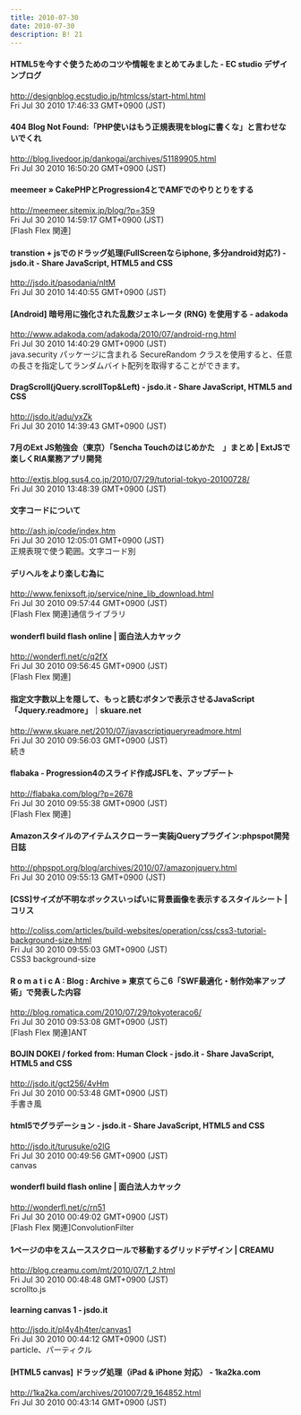 ```yaml
---
title: 2010-07-30
date: 2010-07-30
description: B! 21
---
```


####   HTML5を今すぐ使うためのコツや情報をまとめてみました - EC studio デザインブログ
http://designblog.ecstudio.jp/htmlcss/start-html.html<br>
Fri Jul 30 2010 17:46:33 GMT+0900 (JST)<br>


#### 404 Blog Not Found:「PHP使いはもう正規表現をblogに書くな」と言わせないでくれ
http://blog.livedoor.jp/dankogai/archives/51189905.html<br>
Fri Jul 30 2010 16:50:20 GMT+0900 (JST)<br>


#### meemeer » CakePHPとProgression4とでAMFでのやりとりをする
http://meemeer.sitemix.jp/blog/?p=359<br>
Fri Jul 30 2010 14:59:17 GMT+0900 (JST)<br>
[Flash Flex 関連]


#### transtion + jsでのドラッグ処理(FullScreenならiphone, 多分android対応?) - jsdo.it - Share JavaScript, HTML5 and CSS
http://jsdo.it/pasodania/nItM<br>
Fri Jul 30 2010 14:40:55 GMT+0900 (JST)<br>


#### [Android] 暗号用に強化された乱数ジェネレータ (RNG) を使用する - adakoda
http://www.adakoda.com/adakoda/2010/07/android-rng.html<br>
Fri Jul 30 2010 14:40:29 GMT+0900 (JST)<br>
java.security パッケージに含まれる SecureRandom クラスを使用すると、任意の長さを指定してランダムバイト配列を取得することができます。


#### DragScroll(jQuery.scrollTop&Left) - jsdo.it - Share JavaScript, HTML5 and CSS
http://jsdo.it/adu/yxZk<br>
Fri Jul 30 2010 14:39:43 GMT+0900 (JST)<br>


#### 7月のExt JS勉強会（東京）「Sencha Touchのはじめかた　」まとめ | ExtJSで楽しくRIA業務アプリ開発
http://extjs.blog.sus4.co.jp/2010/07/29/tutorial-tokyo-20100728/<br>
Fri Jul 30 2010 13:48:39 GMT+0900 (JST)<br>


#### 文字コードについて
http://ash.jp/code/index.htm<br>
Fri Jul 30 2010 12:05:01 GMT+0900 (JST)<br>
正規表現で使う範囲。文字コード別


#### デリヘルをより楽しむ為に
http://www.fenixsoft.jp/service/nine_lib_download.html<br>
Fri Jul 30 2010 09:57:44 GMT+0900 (JST)<br>
[Flash Flex 関連]通信ライブラリ


#### wonderfl build flash online | 面白法人カヤック
http://wonderfl.net/c/q2fX<br>
Fri Jul 30 2010 09:56:45 GMT+0900 (JST)<br>
[Flash Flex 関連]


#### 指定文字数以上を隠して、もっと読むボタンで表示させるJavaScript「Jquery.readmore」｜skuare.net
http://www.skuare.net/2010/07/javascriptjqueryreadmore.html<br>
Fri Jul 30 2010 09:56:03 GMT+0900 (JST)<br>
続き


#### flabaka - Progression4のスライド作成JSFLを、アップデート
http://flabaka.com/blog/?p=2678<br>
Fri Jul 30 2010 09:55:38 GMT+0900 (JST)<br>
[Flash Flex 関連]


#### Amazonスタイルのアイテムスクローラー実装jQueryプラグイン:phpspot開発日誌
http://phpspot.org/blog/archives/2010/07/amazonjquery.html<br>
Fri Jul 30 2010 09:55:13 GMT+0900 (JST)<br>


####   [CSS]サイズが不明なボックスいっぱいに背景画像を表示するスタイルシート | コリス
http://coliss.com/articles/build-websites/operation/css/css3-tutorial-background-size.html<br>
Fri Jul 30 2010 09:55:03 GMT+0900 (JST)<br>
CSS3 background-size


#### R o m a t i c A : Blog : Archive » 東京てらこ6「SWF最適化・制作効率アップ術」で発表した内容
http://blog.romatica.com/2010/07/29/tokyoteraco6/<br>
Fri Jul 30 2010 09:53:08 GMT+0900 (JST)<br>
[Flash Flex 関連]ANT


#### BOJIN DOKEI / forked from: Human Clock - jsdo.it - Share JavaScript, HTML5 and CSS
http://jsdo.it/gct256/4vHm<br>
Fri Jul 30 2010 00:53:48 GMT+0900 (JST)<br>
手書き風


#### html5でグラデーション - jsdo.it - Share JavaScript, HTML5 and CSS
http://jsdo.it/turusuke/o2lG<br>
Fri Jul 30 2010 00:49:56 GMT+0900 (JST)<br>
canvas


#### wonderfl build flash online | 面白法人カヤック
http://wonderfl.net/c/rn51<br>
Fri Jul 30 2010 00:49:02 GMT+0900 (JST)<br>
[Flash Flex 関連]ConvolutionFilter


#### 1ページの中をスムーススクロールで移動するグリッドデザイン | CREAMU
http://blog.creamu.com/mt/2010/07/1_2.html<br>
Fri Jul 30 2010 00:48:48 GMT+0900 (JST)<br>
scrollto.js


#### learning canvas 1 - jsdo.it
http://jsdo.it/pl4y4h4ter/canvas1<br>
Fri Jul 30 2010 00:44:12 GMT+0900 (JST)<br>
particle、パーティクル


#### [HTML5 canvas] ドラッグ処理（iPad & iPhone 対応） - 1ka2ka.com
http://1ka2ka.com/archives/201007/29_164852.html<br>
Fri Jul 30 2010 00:43:14 GMT+0900 (JST)<br>



